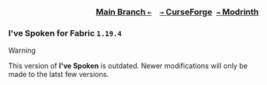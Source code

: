 ### <p align=right>[Main Branch `←`](https://github.com/KessokuTeaTime/Ive-Spoken)&emsp;[`→` CurseForge](https://www.curseforge.com/minecraft/mc-mods/ive-spoken)&ensp;[`→` Modrinth](https://modrinth.com/mod/ive-spoken)</p>

### I've Spoken for Fabric `1.19.4`

> [!WARNING]
> This version of **I've Spoken** is outdated. Newer modifications will only be made to the latst few versions.
